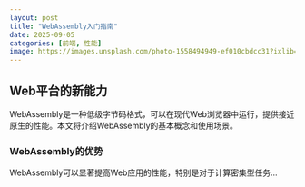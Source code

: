 ```yaml
---
layout: post
title: "WebAssembly入门指南"
date: 2025-09-05
categories: [前端, 性能]
image: https://images.unsplash.com/photo-1558494949-ef010cbdcc31?ixlib=rb-1.2.1&auto=format&fit=crop&w=1350&q=80
---
```


## Web平台的新能力

WebAssembly是一种低级字节码格式，可以在现代Web浏览器中运行，提供接近原生的性能。本文将介绍WebAssembly的基本概念和使用场景。

### WebAssembly的优势

WebAssembly可以显著提高Web应用的性能，特别是对于计算密集型任务... 